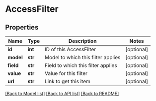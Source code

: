 # AccessFilter

## Properties
Name | Type | Description | Notes
------------ | ------------- | ------------- | -------------
**id** | **int** | ID of this AccessFilter | [optional] 
**model** | **str** | Model to which this filter applies | [optional] 
**field** | **str** | Field to which this filter applies | [optional] 
**value** | **str** | Value for this filter | [optional] 
**url** | **str** | Link to get this item | [optional] 

[[Back to Model list]](../README.md#documentation-for-models) [[Back to API list]](../README.md#documentation-for-api-endpoints) [[Back to README]](../README.md)


